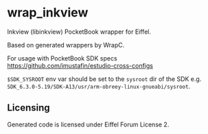 # wrap_inkview
Inkview (libinkview) PocketBook wrapper for Eiffel.

Based on generated wrappers by WrapC.

For usage with PocketBook SDK specs https://github.com/imustafin/estudio-cross-configs

`$SDK_SYSROOT` env var should be set to the `sysroot` dir of the SDK e.g.
`SDK_6.3.0-5.19/SDK-A13/usr/arm-obreey-linux-gnueabi/sysroot`.


## Licensing
Generated code is licensed under Eiffel Forum License 2.
